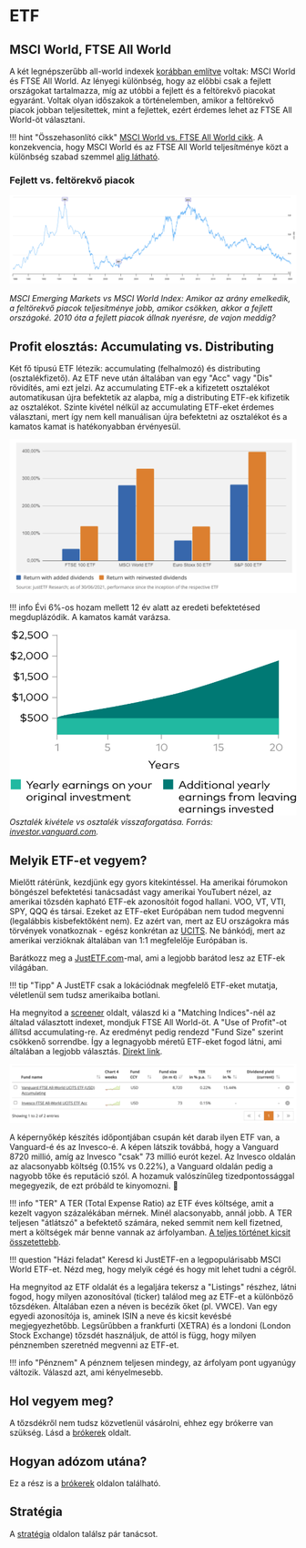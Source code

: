 # ETF

## MSCI World, FTSE All World

A két legnépszerűbb all-world indexek [korábban említve](reszveny.md#indexek) voltak: MSCI World és FTSE All World. Az lényegi különbség, hogy az előbbi csak a fejlett országokat tartalmazza, míg az utóbbi a fejlett és a feltörekvő piacokat egyaránt. Voltak olyan időszakok a történelemben, amikor a feltörekvő piacok jobban teljesítettek, mint a fejlettek, ezért érdemes lehet az FTSE All World-öt választani.

!!! hint "Összehasonlító cikk"
    [MSCI World vs. FTSE All World cikk](https://www.justetf.com/en/news/etf/msci-vs-ftse-which-etf-provider-is-the-best-index-provider.html). A konzekvencia, hogy MSCI World és az FTSE All World teljesítménye közt a különbség szabad szemmel [alig látható](https://portfolioslab.com/tools/stock-comparison/VWCE.DE/IWDA.L).

### Fejlett vs. feltörekvő piacok

![chart](./assets/emerg_vs_world.png)

*MSCI Emerging Markets vs MSCI World Index: Amikor az arány emelkedik, a feltörekvő piacok teljesítménye jobb, amikor csökken, akkor a fejlett országoké. 2010 óta a fejlett piacok állnak nyerésre, de vajon meddig?*

## Profit elosztás: Accumulating vs. Distributing

Két fő típusú ETF létezik: accumulating (felhalmozó) és distributing (osztalékfizető). Az ETF neve után általában van egy "Acc" vagy "Dis" rövidítés, ami ezt jelzi. Az accumulating ETF-ek a kifizetett osztalékot automatikusan újra befektetik az alapba, míg a distributing ETF-ek kifizetik az osztalékot. Szinte kivétel nélkül az accumulating ETF-eket érdemes választani, mert így nem kell manuálisan újra befektetni az osztalékot és a kamatos kamat is hatékonyabban érvényesül.

![Accumulating vs Distributing](./assets/acc_vs_dist.png)

!!! info
    Évi 6%-os hozam mellett 12 év alatt az eredeti befektetésed megduplázódik. A kamatos kamát varázsa.

![Rule of 72](./assets/vanguard_accumulation.svg)
*Osztalék kivétele vs osztalék visszaforgatása. Forrás: [investor.vanguard.com](https://investor.vanguard.com/investor-resources-education/how-to-invest/risk-reward-compounding).*

## Melyik ETF-et vegyem?

Mielőtt rátérünk, kezdjünk egy gyors kitekintéssel. Ha amerikai fórumokon böngészel befektetési tanácsadást vagy amerikai YouTubert nézel, az amerikai tőzsdén kapható ETF-ek azonosítóit fogod hallani. VOO, VT, VTI, SPY, QQQ és társai. Ezeket az ETF-eket Európában nem tudod megvenni (legalábbis kisbefektőként nem). Ez azért van, mert az EU országokra más törvények vonatkoznak - egész konkrétan az [UCITS](https://ec.europa.eu/newsroom/fisma/items/29694). Ne bánkódj, mert az amerikai verzióknak általában van 1:1 megfelelője Európában is.

Barátkozz meg a [JustETF.com](https://www.justetf.com/en/)-mal, ami a legjobb barátod lesz az ETF-ek világában.

!!! tip "Tipp"
    A JustETF csak a lokációdnak megfelelő ETF-eket mutatja, véletlenül sem tudsz amerikaiba botlani.

Ha megnyitod a [screener](https://www.justetf.com/en/find-etf.html) oldalt, válaszd ki a "Matching Indices"-nél az általad választott indexet, mondjuk FTSE All World-öt. A "Use of Profit"-ot állítsd accumulating-re. Az eredményt pedig rendezd "Fund Size" szerint csökkenő sorrendbe. Így a legnagyobb méretű ETF-eket fogod látni, ami általában a legjobb választás. [Direkt link](https://www.justetf.com/en/find-etf.html?groupField=none&sortField=fundSize&sortOrder=desc&index=FTSE+All-World&columnValueType=currentDividendYield&distributionPolicy=distributionPolicy-accumulating).

![JustETF](./assets/just_etf_list.png)

A képernyőkép készítés időpontjában csupán két darab ilyen ETF van, a Vanguard-é és az Invesco-é. A képen látszik továbbá, hogy a Vanguard 8720 millió, amíg az Invesco "csak" 73 millió eurót kezel. Az Invesco oldalán az alacsonyabb költség (0.15% vs 0.22%), a Vanguard oldalán pedig a nagyobb tőke és reputáció szól. A hozamuk valószínűleg tizedpontossággal megegyezik, de ezt próbáld te kinyomozni. 🙂

!!! info "TER"
    A TER (Total Expense Ratio) az ETF éves költsége, amit a kezelt vagyon százalékában mérnek. Minél alacsonyabb, annál jobb. A TER teljesen "átlátszó" a befektető számára, neked semmit nem kell fizetned, mert a költségek már benne vannak az árfolyamban. [A teljes történet kicsit összetettebb](https://www.justetf.com/en/news/etf/cost-of-etfs-total-expense-ratio-ter-vs-total-cost-of-ownership-tco.html).

!!! question "Házi feladat"
    Keresd ki JustETF-en a legpopulárisabb MSCI World ETF-et. Nézd meg, hogy melyik cégé és hogy mit lehet tudni a cégről.

Ha megnyitod az ETF oldalát és a legaljára tekersz a "Listings" részhez, látni fogod, hogy milyen azonosítóval (ticker) találod meg az ETF-et a különböző tőzsdéken. Általában ezen a néven is becézik őket (pl. VWCE). Van egy egyedi azonosítója is, aminek ISIN a neve és kicsit kevésbé megjegyezhetőbb. Legsűrűbben a frankfurti (XETRA) és a londoni (London Stock Exchange) tőzsdét használjuk, de attól is függ, hogy milyen pénznemben szeretnéd megvenni az ETF-et.

!!! info "Pénznem"
    A pénznem teljesen mindegy, az árfolyam pont ugyanúgy változik. Válaszd azt, ami kényelmesebb.

## Hol vegyem meg?

A tőzsdékről nem tudsz közvetlenül vásárolni, ehhez egy brókerre van szükség. Lásd a [brókerek](brokerek.md) oldalt.

## Hogyan adózom utána?

Ez a rész is a [brókerek](brokerek.md) oldalon található.

## Stratégia

A [stratégia](strategia.md) oldalon találsz pár tanácsot.

